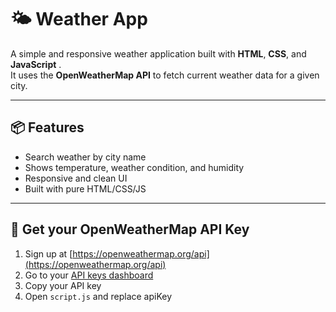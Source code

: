 # 🌤️ Weather App 

A simple and responsive weather application built with **HTML**, **CSS**, and **JavaScript** .  
It uses the **OpenWeatherMap API** to fetch current weather data for a given city.

---

## 📦 Features

- Search weather by city name
- Shows temperature, weather condition, and humidity
- Responsive and clean UI
- Built with pure HTML/CSS/JS 

---


## 🔑 Get your OpenWeatherMap API Key

1. Sign up at [https://openweathermap.org/api](https://openweathermap.org/api)
2. Go to your [API keys dashboard](https://home.openweathermap.org/api_keys)
3. Copy your API key
4. Open `script.js` and replace apiKey



